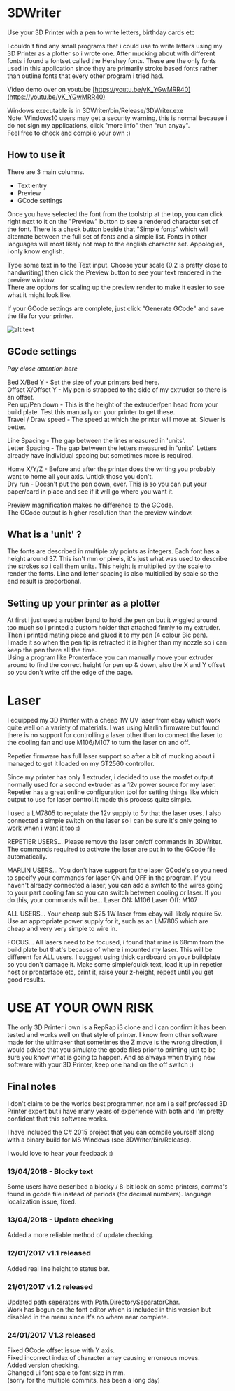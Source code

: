# 3DWriter
Use your 3D Printer with a pen to write letters, birthday cards etc  

I couldn't find any small programs that i could use to write letters using my 3D Printer as a plotter so i wrote one.
After mucking about with different fonts i found a fontset called the Hershey fonts. These are the only fonts used in this application since they are primarily stroke based fonts rather than outline fonts that every other program i tried had.

Video demo over on youtube [https://youtu.be/yK_YGwMRR40](https://youtu.be/yK_YGwMRR40)

Windows executable is in 3DWriter/bin/Release/3DWriter.exe  
Note: Windows10 users may get a security warning, this is normal because i do not sign my applications, click "more info" then "run anyay".  
Feel free to check and compile your own :)

## How to use it
There are 3 main columns. 
- Text entry
- Preview
- GCode settings

Once you have selected the font from the toolstrip at the top, you can click right next to it on the "Preview" button to see a rendered character set of the font. There is a check button beside that "Simple fonts" which will alternate between the full set of fonts and a simple list.
Fonts in other languages will most likely not map to the english character set. Appologies, i only know english.  

Type some text in to the Text input. Choose your scale (0.2 is pretty close to handwriting) then click the Preview button to see your text rendered in the preview window.  
There are options for scaling up the preview render to make it easier to see what it might look like.  

If your GCode settings are complete, just click "Generate GCode" and save the file for your printer.

![alt text](https://github.com/boy1dr/3DWriter/blob/master/interface.PNG "Interface")

## GCode settings
*Pay close attention here*

Bed X/Bed Y - Set the size of your printers bed here.  
Offset X/Offset Y - My pen is strapped to the side of my extruder so there is an offset.  
Pen up/Pen down - This is the height of the extruder/pen head from your build plate. Test this manually on your printer to get these.  
Travel / Draw speed - The speed at which the printer will move at. Slower is better.  

Line Spacing - The gap between the lines measured in 'units'.  
Letter Spacing - The gap between the letters measured in 'units'. Letters already have individual spacing but sometimes more is required.  

Home X/Y/Z - Before and after the printer does the writing you probably want to home all your axis. Untick those you don't.  
Dry run - Doesn't put the pen down, ever. This is so you can put your paper/card in place and see if it will go where you want it.  

Preview magnification makes no difference to the GCode.  
The GCode output is higher resolution than the preview window.  

## What is a 'unit' ?
The fonts are described in multiple x/y points as integers. Each font has a height around 37.
This isn't mm or pixels, it's just what was used to describe the strokes so i call them units.
This height is multiplied by the scale to render the fonts. Line and letter spacing is also multiplied by scale so the end result is proportional.

## Setting up your printer as a plotter
At first i just used a rubber band to hold the pen on but it wiggled around too much so i printed a custom holder that attached firmly to my extruder. Then i printed mating piece and glued it to my pen (4 colour Bic pen).  
I made it so when the pen tip is retracted it is higher than my nozzle so i can keep the pen there all the time.  
Using a program like Pronterface you can manually move your extruder around to find the correct height for pen up & down, also the X and Y offset so you don't write off the edge of the page.

# Laser
I equipped my 3D Printer with a cheap 1W UV laser from ebay which work quite well on a variety of materials.
I was using Marlin firmware but found there is no support for controlling a laser other than to connect the laser to the cooling fan and use M106/M107 to turn the laser on and off.

Repetier firmware has full laser support so after a bit of mucking about i managed to get it loaded on my GT2560 controller.

Since my printer has only 1 extruder, i decided to use the mosfet output normally used for a second extruder as a 12v power source for my laser.
Repetier has a great online configuration tool for setting things like which output to use for laser control.It made this process quite simple.

I used a LM7805 to regulate the 12v supply to 5v that the laser uses. 
I also connected a simple switch on the laser so i can be sure it's only going to work when i want it too :)


REPETIER USERS...
Please remove the laser on/off commands in 3DWriter. The commands required to activate the laser are put in to the GCode file automatically.

MARLIN USERS...
You don't have support for the laser GCode's so you need to specify your commands for laser ON and OFF in the program.
If you haven't already connected a laser, you can add a switch to the wires going to your part cooling fan so you can switch between cooling or laser.
If you do this, your commands will be...
Laser ON: M106
Laser Off: M107

ALL USERS...
Your cheap sub $25 1W laser from ebay will likely require 5v. Use an appropriate power supply for it, such as an LM7805 which are cheap and very very simple to wire in.

FOCUS...
All lasers need to be focused, i found that mine is 68mm from the build plate but that's because of where i mounted my laser. This will be different for ALL users.
I suggest using thick cardboard on your buildplate so you don't damage it. Make some simple/quick text, load it up in repetier host or pronterface etc, print it, raise your z-height, repeat until you get good results.




# USE AT YOUR OWN RISK
The only 3D Printer i own is a RepRap i3 clone and i can confirm it has been tested and works well on that style of printer.
I know from other software made for the ultimaker that sometimes the Z move is the wrong direction, i would advise that you simulate the gcode files prior to printing just to be sure you know what is going to happen. 
And as always when trying new software with your 3D Printer, keep one hand on the off switch :)

## Final notes
I don't claim to be the worlds best programmer, nor am i a self professed 3D Printer expert but i have many years of experience with both and i'm pretty confident that this software works.

I have included the C# 2015 project that you can compile yourself along with a binary build for MS Windows (see 3DWriter/bin/Release).

I would love to hear your feedback :)

### 13/04/2018 - Blocky text
Some users have described a blocky / 8-bit look on some printers, comma's found in gcode file instead of periods (for decimal numbers). language localization issue, fixed.

### 13/04/2018 - Update checking
Added a more reliable method of update checking.

### 12/01/2017 v1.1 released
Added real line height to status bar.

### 21/01/2017 v1.2 released
Updated path seperators with Path.DirectorySeparatorChar.  
Work has begun on the font editor which is included in this version but disabled in the menu since it's no where near complete.

### 24/01/2017 V1.3 released
Fixed GCode offset issue with Y axis.  
Fixed incorrect index of character array causing erroneous moves.  
Added version checking.  
Changed ui font scale to font size in mm.  
(sorry for the multiple commits, has been a long day)  
